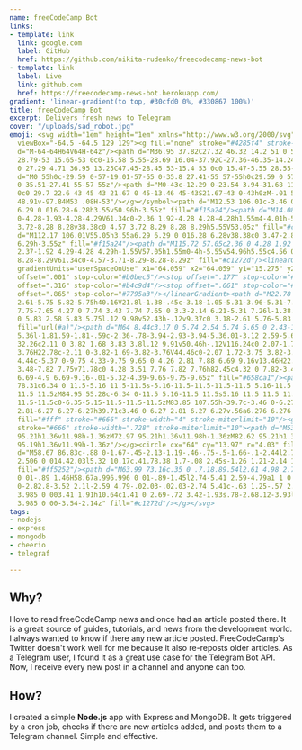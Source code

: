 ```yaml
---
name: freeCodeCamp Bot
links:
- template: link
  link: google.com
  label: GitHub
  href: https://github.com/nikita-rudenko/freecodecamp-news-bot
- template: link
  label: Live
  link: github.com
  href: https://freecodecamp-news-bot.herokuapp.com/
gradient: 'linear-gradient(to top, #30cfd0 0%, #330867 100%)'
title: freeCodeCamp Bot
excerpt: Delivers fresh news to Telegram
cover: "/uploads/sad_robot.jpg"
emoji: <svg width="1em" height="1em" xmlns="http://www.w3.org/2000/svg"><symbol id="d"
  viewBox="-64.5 -64.5 129 129"><g fill="none" stroke="#4285f4" stroke-miterlimit="10"><path
  d="M-64-64H64V64H-64z"/><path d="M36.95 37.82C27.32 46.32 14.2 51 0 51c-14.27 0-27.39-4.62-36.96-13.01C-47.45
  28.79-53 15.65-53 0c0-15.58 5.55-28.69 16.04-37.92C-27.36-46.35-14.24-51 0-51c14.17
  0 27.29 4.71 36.95 13.25C47.45-28.45 53-15.4 53 0c0 15.47-5.55 28.55-16.05 37.82z"/><path
  d="M0 55h0c-29.59 0-57-19.01-57-55 0-35.8 27.41-55 57-55h0c29.59 0 57 19.69 57 55
  0 35.51-27.41 55-57 55z"/><path d="M0-43c-12.29 0-23.54 3.94-31.68 11.09C-40.39-24.25-45-13.21-45
  0c0 29.7 22.6 43 45 43 21.67 0 45-13.46 45-43S21.67-43 0-43h0zM-.01 51V-51M-16 48.95v-97.88M15.99
  48.91v-97.84M53 .08H-53"/></g></symbol><path d="M12.53 106.01c-3.46 0-6.28-2.82-6.28-6.29V61.34a6.29
  6.29 0 016.28-6.28h3.55v50.96h-3.55z" fill="#f15a24"/><path d="M14.08 57.05v46.96h-1.55c-2.36
  0-4.28-1.93-4.28-4.29V61.34c0-2.36 1.92-4.28 4.28-4.28h1.55m4-4.01h-5.55c-4.57 0-8.28
  3.72-8.28 8.28v38.38c0 4.57 3.72 8.29 8.28 8.29h5.55V53.05z" fill="#c1272d"/><path
  d="M112.17 106.01V55.05h3.55a6.29 6.29 0 016.28 6.28v38.38c0 3.47-2.82 6.29-6.28
  6.29h-3.55z" fill="#f15a24"/><path d="M115.72 57.05c2.36 0 4.28 1.92 4.28 4.28v38.38c0
  2.37-1.92 4.29-4.28 4.29h-1.55V57.05h1.55m0-4h-5.55v54.96h5.55c4.56 0 8.28-3.72
  8.28-8.29V61.34c0-4.57-3.71-8.29-8.28-8.29z" fill="#c1272d"/><linearGradient id="a"
  gradientUnits="userSpaceOnUse" x1="64.059" x2="64.059" y1="15.275" y2="119.015"><stop
  offset=".001" stop-color="#b0bec5"/><stop offset=".177" stop-color="#b2c2cb"/><stop
  offset=".316" stop-color="#b4c9d4"/><stop offset=".661" stop-color="#8aa6b3"/><stop
  offset=".865" stop-color="#7795a3"/></linearGradient><path d="M22.78 122c-3.21 0-5.82-2.58-5.82-5.76V44.46c0-3.17
  2.61-5.75 5.82-5.75h40.16V21.8l-1.38-.45c-3.18-1.05-5.31-3.96-5.31-7.26 0-4.22 3.47-7.65
  7.75-7.65 4.27 0 7.74 3.43 7.74 7.65 0 3.3-2.14 6.21-5.31 7.26l-1.38.45v16.9l40.17-.01c3.21
  0 5.83 2.58 5.83 5.75l.12 9.98v52.43h-.12v9.37c0 3.18-2.61 5.76-5.83 5.76H22.78z"
  fill="url(#a)"/><path d="M64 8.44c3.17 0 5.74 2.54 5.74 5.65 0 2.43-1.58 4.59-3.94
  5.36l-1.81.59-1.81-.59c-2.36-.78-3.94-2.93-3.94-5.36.01-3.12 2.59-5.65 5.76-5.65m41.22
  32.26c2.11 0 3.82 1.68 3.83 3.8l.12 9.91v50.46h-.12V116.24c0 2.07-1.72 3.76-3.82
  3.76H22.78c-2.11 0-3.82-1.69-3.82-3.76V44.46c0-2.07 1.72-3.75 3.82-3.75H67.05l38.17-.01M64
  4.44c-5.37 0-9.75 4.33-9.75 9.65 0 4.26 2.81 7.88 6.69 9.16v13.46H22.78c-4.32 0-7.82
  3.48-7.82 7.75v71.78c0 4.28 3.51 7.76 7.82 7.76h82.45c4.32 0 7.82-3.48 7.82-7.76v-7.37h.12V54.41l-.12-9.96c0-4.28-3.52-7.75-7.82-7.75l-38.17.01V23.25c3.88-1.28
  6.69-4.9 6.69-9.16-.01-5.32-4.39-9.65-9.75-9.65z" fill="#658ca1"/><path d="M42.64
  78.31c6.34 0 11.5-5.16 11.5-11.5s-5.16-11.5-11.5-11.5-11.5 5.16-11.5 11.5 5.16 11.5
  11.5 11.5zM84.95 55.28c-6.34 0-11.5 5.16-11.5 11.5s5.16 11.5 11.5 11.5 11.5-5.16
  11.5-11.5c0-6.35-5.15-11.5-11.5-11.5zM83.85 107.55h-39.7c-3.46 0-6.27-2.81-6.27-6.27v-.56c0-3.46
  2.81-6.27 6.27-6.27h39.71c3.46 0 6.27 2.81 6.27 6.27v.56a6.276 6.276 0 01-6.28 6.27z"
  fill="#fff" stroke="#666" stroke-width="4" stroke-miterlimit="10"/><g fill="#666"
  stroke="#666" stroke-width=".728" stroke-miterlimit="10"><path d="M53.67 95.21h1.36v11.98h-1.36zM63.32
  95.21h1.36v11.98h-1.36zM72.97 95.21h1.36v11.98h-1.36zM82.62 95.21h1.36v11.98h-1.36zM44.02
  95.19h1.36v11.99h-1.36z"/></g><circle cx="64" cy="13.97" r="4.03" fill="#ff5252"/><g><path
  d="M58.67 86.83c-.88 0-1.67-.45-2.13-1.19-.46-.75-.5-1.66-.1-2.44l2.74-5.41 2.6-4.82a2.506
  2.506 0 014.42.03l5.32 10.17c.41.78.38 1.7-.08 2.45s-1.26 1.21-2.14 1.21H58.67z"
  fill="#ff5252"/><path d="M63.99 73.16c.35 0 .7.18.89.54l2.61 4.98 2.71 5.19a.995.995
  0 01-.89 1.46H58.67a.996.996 0 01-.89-1.45l2.74-5.41 2.59-4.79a1 1 0 01.88-.52m0-3c-1.47
  0-2.82.8-3.52 2.1l-2.59 4.79-.02.03-.02.03-2.74 5.41c-.63 1.25-.57 2.71.16 3.9a3.985
  3.985 0 003.41 1.91h10.64c1.41 0 2.69-.72 3.42-1.93s.78-2.68.12-3.93l-2.71-5.19-2.61-4.98a3.985
  3.985 0 00-3.54-2.14z" fill="#c1272d"/></g></svg>
tags:
- nodejs
- express
- mongodb
- cheerio
- telegraf

---
```

## Why?

I love to read freeCodeCamp news and once had an article posted there. It is a great source of guides, tutorials, and news from the development world. I always wanted to know if there any new article posted. FreeCodeCamp's Twitter doesn't work well for me because it also re-reposts older articles. As a Telegram user, I found it as a great use case for the Telegram Bot API. Now, I receive every new post in a channel and anyone can too.

## How?

I created a simple **Node.js** app with Express and MongoDB. It gets triggered by a cron job, checks if there are new articles added, and posts them to a Telegram channel. Simple and effective.
